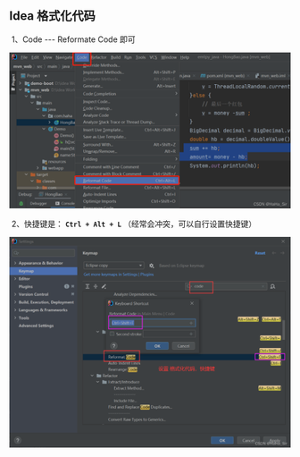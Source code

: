 ## Idea 格式化代码

​    1、Code --- Reformate Code 即可

<img src="02.常用快捷键.assets/watermark,type_d3F5LXplbmhlaQ,shadow_50,text_Q1NETiBASGFIYV9TaXI=,size_20,color_FFFFFF,t_70,g_se,x_16.png" alt="img" style="zoom: 50%;" />

 

​    2、快捷键是： **`Ctrl + Alt + L`** （经常会冲突，可以自行设置快捷键）

<img src="02.常用快捷键.assets/watermark,type_d3F5LXplbmhlaQ,shadow_50,text_Q1NETiBASGFIYV9TaXI=,size_20,color_FFFFFF,t_70,g_se,x_16-16867154615972.png" alt="img" style="zoom:50%;" />

 
